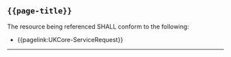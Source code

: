 ## <code>{{page-title}}</code>

The resource being referenced SHALL conform to the following:
- {{pagelink:UKCore-ServiceRequest}}

---